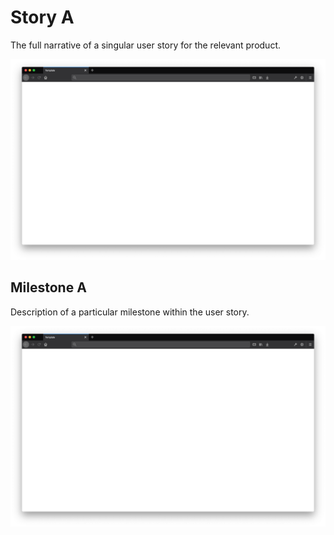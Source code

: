 # Story A
The full narrative of a singular user story for the relevant product.

![Template](../assets/template.png)


## Milestone A
Description of a particular milestone within the user story.

![Template](../assets/template.png)
